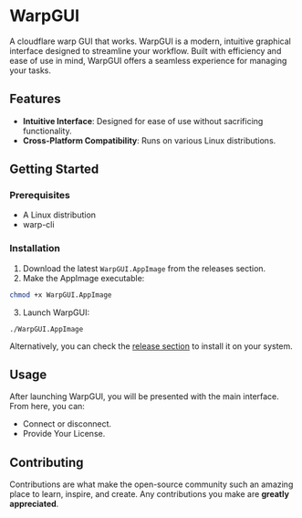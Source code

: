 # WarpGUI

A cloudflare warp GUI that works.
WarpGUI is a modern, intuitive graphical interface designed to streamline your workflow. Built with efficiency and ease of use in mind, WarpGUI offers a seamless experience for managing your tasks.

## Features

- **Intuitive Interface**: Designed for ease of use without sacrificing functionality.
- **Cross-Platform Compatibility**: Runs on various Linux distributions.

## Getting Started

### Prerequisites

- A Linux distribution
- warp-cli

### Installation

1. Download the latest `WarpGUI.AppImage` from the releases section.
2. Make the AppImage executable:

```bash
chmod +x WarpGUI.AppImage
```
3. Launch WarpGUI:
```
./WarpGUI.AppImage
```

Alternatively, you can check the [release section](https://github.com/theguy000/warp-gui/releases/tag/Publish) to install it on your system.

## Usage

After launching WarpGUI, you will be presented with the main interface. From here, you can:

- Connect or disconnect.
- Provide Your License.
  
## Contributing

Contributions are what make the open-source community such an amazing place to learn, inspire, and create. Any contributions you make are **greatly appreciated**.
